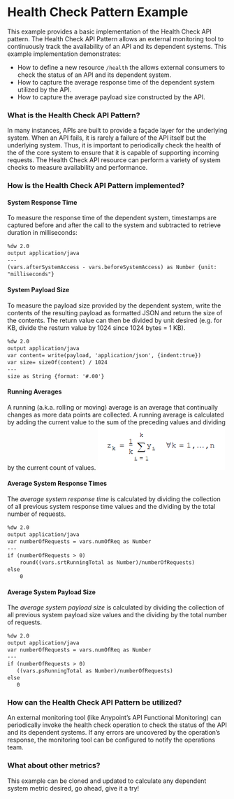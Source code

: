 # Health Check Pattern Example

This example provides a basic implementation of the Health Check API pattern. The Health Check API Pattern allows an 
external monitoring tool to continuously track the availability of an API and its dependent systems. This example 
implementation demonstrates:

  - How to define a new resource `/health` the allows external consumers to check the status of an API and its dependent system.
  - How to capture the average response time of the dependent system utilized by the API. 
  - How to capture the average payload size constructed by the API. 

### What is the Health Check API Pattern?
In many instances, APIs are built to provide a façade layer for the underlying system. When an API fails, it is rarely 
a failure of the API itself but the underlying system. Thus, it is important to periodically check the health of the 
of the core system to ensure that it is capable of supporting incoming requests. The Health Check API resource 
can perform a variety of system checks to measure availability and performance.

### How is the Health Check API Pattern implemented?

#### System Response Time
To measure the response time of the dependent system, timestamps are captured before and after the call to the system and
subtracted to retrieve duration in milliseconds:

```
%dw 2.0
output application/java
---
(vars.afterSystemAccess - vars.beforeSystemAccess) as Number {unit: "milliseconds"}
``` 

#### System Payload Size
To measure the payload size provided by the dependent system, write the contents of the resulting payload as formatted JSON and return the size of the contents.
The return value can then be divided by unit desired (e.g. for KB, divide the resturn value by 1024 since 1024 bytes = 1 KB). 
```
%dw 2.0
output application/java
var content= write(payload, 'application/json', {indent:true})
var size= sizeOf(content) / 1024
---
size as String {format: '#.00'}
```

#### Running Averages
A running (a.k.a. rolling or moving) average is an average that continually changes as more data points are collected. A running average is calculated by adding the current 
value to the sum of the preceding values and dividing by the current count of values.
![](./docs/images/running_average.png)

#### Average System Response Times
 
The _average system response time_ is calculated by dividing the collection of all previous system response time values and the dividing by the total number of requests. 
 
```
%dw 2.0
output application/java
var numberOfRequests = vars.numOfReq as Number
---
if (numberOfRequests > 0)
	round((vars.srtRunningTotal as Number)/numberOfRequests)
else 
	0
```

#### Average System Payload Size
The _average system payload size_ is calculated by dividing the collection of all previous system payload size values and the dividing by the total number of requests. 

 ```
 %dw 2.0
output application/java
var numberOfRequests = vars.numOfReq as Number
---
if (numberOfRequests > 0) 
	((vars.psRunningTotal as Number)/numberOfRequests)
else 
	0
```

### How can the Health Check API Pattern be utilized?
An external monitoring tool (like Anypoint’s API Functional Monitoring) can periodically invoke the health check operation 
to check the status of the API and its dependent systems. If any errors are uncovered by the operation’s response, the 
monitoring tool can be configured to notify the operations team.

### What about other metrics?
This example can be cloned and updated to calculate any dependent system metric desired, go ahead, give it a try!
